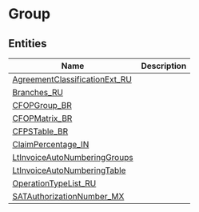 
# Group


## Entities

|Name|Description|
|---|---|
|[AgreementClassificationExt_RU](AgreementClassificationExt_RU.cdm.json)||
|[Branches_RU](Branches_RU.cdm.json)||
|[CFOPGroup_BR](CFOPGroup_BR.cdm.json)||
|[CFOPMatrix_BR](CFOPMatrix_BR.cdm.json)||
|[CFPSTable_BR](CFPSTable_BR.cdm.json)||
|[ClaimPercentage_IN](ClaimPercentage_IN.cdm.json)||
|[LtInvoiceAutoNumberingGroups](LtInvoiceAutoNumberingGroups.cdm.json)||
|[LtInvoiceAutoNumberingTable](LtInvoiceAutoNumberingTable.cdm.json)||
|[OperationTypeList_RU](OperationTypeList_RU.cdm.json)||
|[SATAuthorizationNumber_MX](SATAuthorizationNumber_MX.cdm.json)||
